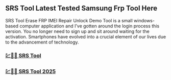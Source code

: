 ## SRS Tool Latest Tested Samsung Frp Tool Here

SRS Tool Erase FRP IMEI Repair Unlock Demo Tool is a small windows-based computer application and I’ve gotten around the login process this version. You no longer need to sign up and sit around waiting for the activation. Smartphones have evolved into a crucial element of our lives due to the advancement of technology.

### [💹🚀🎉 SRS Tool](https://tinyurl.com/srfmdp68)

### [💹🚀🎉 SRS Tool 2025](https://tinyurl.com/srfmdp68)
